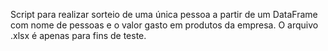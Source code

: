 Script para realizar sorteio de uma única pessoa a partir de um DataFrame com nome de pessoas e o valor gasto em produtos da empresa.
O arquivo .xlsx é apenas para fins de teste.
